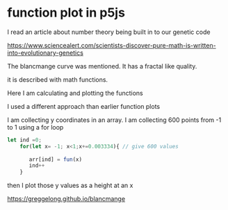 # function plot in p5js

 I read an article about number theory being built in to our genetic code

 https://www.sciencealert.com/scientists-discover-pure-math-is-written-into-evolutionary-genetics

 The blancmange curve was mentioned.  It has a fractal like quality.

 it is described with math functions.  

Here I am calculating and plotting the functions

I used a different approach than earlier function plots

I am collecting y coordinates in an array.  I am collecting 600 points from -1 to 1 using a for loop

```javascript
let ind =0;
    for(let x= -1; x<1;x+=0.003334){ // give 600 values
        
       arr[ind] = fun(x)
       ind++
    }

```

then I plot those y values as a height at an x


https://greggelong.github.io/blancmange

